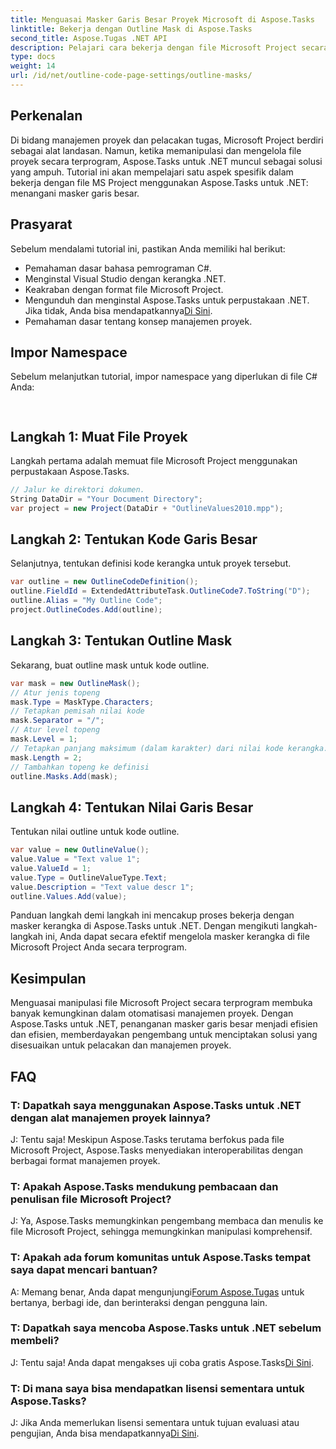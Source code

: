 ```yaml
---
title: Menguasai Masker Garis Besar Proyek Microsoft di Aspose.Tasks
linktitle: Bekerja dengan Outline Mask di Aspose.Tasks
second_title: Aspose.Tugas .NET API
description: Pelajari cara bekerja dengan file Microsoft Project secara terprogram menggunakan Aspose.Tasks untuk .NET. Kuasai masker garis besar secara efisien.
type: docs
weight: 14
url: /id/net/outline-code-page-settings/outline-masks/
---
```

## Perkenalan
Di bidang manajemen proyek dan pelacakan tugas, Microsoft Project berdiri sebagai alat landasan. Namun, ketika memanipulasi dan mengelola file proyek secara terprogram, Aspose.Tasks untuk .NET muncul sebagai solusi yang ampuh. Tutorial ini akan mempelajari satu aspek spesifik dalam bekerja dengan file MS Project menggunakan Aspose.Tasks untuk .NET: menangani masker garis besar.
## Prasyarat
Sebelum mendalami tutorial ini, pastikan Anda memiliki hal berikut:
- Pemahaman dasar bahasa pemrograman C#.
- Menginstal Visual Studio dengan kerangka .NET.
- Keakraban dengan format file Microsoft Project.
-  Mengunduh dan menginstal Aspose.Tasks untuk perpustakaan .NET. Jika tidak, Anda bisa mendapatkannya[Di Sini](https://releases.aspose.com/tasks/net/).
- Pemahaman dasar tentang konsep manajemen proyek.
## Impor Namespace
Sebelum melanjutkan tutorial, impor namespace yang diperlukan di file C# Anda:
```csharp
    
```
## Langkah 1: Muat File Proyek
Langkah pertama adalah memuat file Microsoft Project menggunakan perpustakaan Aspose.Tasks.
```csharp
// Jalur ke direktori dokumen.
String DataDir = "Your Document Directory";
var project = new Project(DataDir + "OutlineValues2010.mpp");
```
## Langkah 2: Tentukan Kode Garis Besar
Selanjutnya, tentukan definisi kode kerangka untuk proyek tersebut.
```csharp
var outline = new OutlineCodeDefinition();
outline.FieldId = ExtendedAttributeTask.OutlineCode7.ToString("D");
outline.Alias = "My Outline Code";
project.OutlineCodes.Add(outline);
```
## Langkah 3: Tentukan Outline Mask
Sekarang, buat outline mask untuk kode outline.
```csharp
var mask = new OutlineMask();
// Atur jenis topeng
mask.Type = MaskType.Characters;
// Tetapkan pemisah nilai kode
mask.Separator = "/";
// Atur level topeng
mask.Level = 1;
// Tetapkan panjang maksimum (dalam karakter) dari nilai kode kerangka. 0 jika panjangnya tidak ditentukan.
mask.Length = 2;
// Tambahkan topeng ke definisi
outline.Masks.Add(mask);
```
## Langkah 4: Tentukan Nilai Garis Besar
Tentukan nilai outline untuk kode outline.
```csharp
var value = new OutlineValue();
value.Value = "Text value 1";
value.ValueId = 1;
value.Type = OutlineValueType.Text;
value.Description = "Text value descr 1";
outline.Values.Add(value);
```
Panduan langkah demi langkah ini mencakup proses bekerja dengan masker kerangka di Aspose.Tasks untuk .NET. Dengan mengikuti langkah-langkah ini, Anda dapat secara efektif mengelola masker kerangka di file Microsoft Project Anda secara terprogram.

## Kesimpulan
Menguasai manipulasi file Microsoft Project secara terprogram membuka banyak kemungkinan dalam otomatisasi manajemen proyek. Dengan Aspose.Tasks untuk .NET, penanganan masker garis besar menjadi efisien dan efisien, memberdayakan pengembang untuk menciptakan solusi yang disesuaikan untuk pelacakan dan manajemen proyek.
## FAQ
### T: Dapatkah saya menggunakan Aspose.Tasks untuk .NET dengan alat manajemen proyek lainnya?
J: Tentu saja! Meskipun Aspose.Tasks terutama berfokus pada file Microsoft Project, Aspose.Tasks menyediakan interoperabilitas dengan berbagai format manajemen proyek.
### T: Apakah Aspose.Tasks mendukung pembacaan dan penulisan file Microsoft Project?
J: Ya, Aspose.Tasks memungkinkan pengembang membaca dan menulis ke file Microsoft Project, sehingga memungkinkan manipulasi komprehensif.
### T: Apakah ada forum komunitas untuk Aspose.Tasks tempat saya dapat mencari bantuan?
A: Memang benar, Anda dapat mengunjungi[Forum Aspose.Tugas](https://forum.aspose.com/c/tasks/15) untuk bertanya, berbagi ide, dan berinteraksi dengan pengguna lain.
### T: Dapatkah saya mencoba Aspose.Tasks untuk .NET sebelum membeli?
 J: Tentu saja! Anda dapat mengakses uji coba gratis Aspose.Tasks[Di Sini](https://releases.aspose.com/).
### T: Di mana saya bisa mendapatkan lisensi sementara untuk Aspose.Tasks?
 J: Jika Anda memerlukan lisensi sementara untuk tujuan evaluasi atau pengujian, Anda bisa mendapatkannya[Di Sini](https://purchase.aspose.com/temporary-license/).